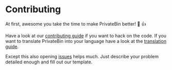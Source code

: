 # Contributing

At first, awesome you take the time to make PrivateBin better! :tada: :+1:

Have a look at our [contributing guide](https://github.com/PrivateBin/PrivateBin/wiki/Development) if you want to hack on the code.
If you want to translate PrivateBin into your language have a look at the [translation guide](https://github.com/PrivateBin/PrivateBin/wiki/Translation).

Except this also opening [issues](https://github.com/PrivateBin/PrivateBin/issues) helps much. Just describe your problem detailed enough and fill out our template.
